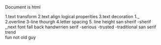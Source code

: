 Document is html 

1.text transform
2.text  align
logical properities
3.text decoration 
1._
2.overline
3-line thourgh
4.letter spacing
5.
line height
san sherif -sherif ,,next font fall back
handwrrien
serif
-serious
-trusted
-traditional
san serif
trend  
fun
not old guy

